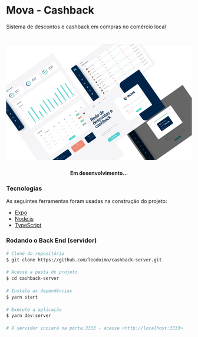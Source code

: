 <h1>Mova - Cashback</h1>
<p>Sistema de descontos e cashback em compras no comércio local</p>

<h1 align="center">
  <img width="600px" src="/assets/banner.PNG" />
</h1>

<h4 align="center"> 
	Em desenvolvimento...
</h4>

### Tecnologias

As seguintes ferramentas foram usadas na construção do projeto:

- [Expo](https://expo.io/)
- [Node.js](https://nodejs.org/en/)
- [TypeScript](https://www.typescriptlang.org/)

### Rodando o Back End (servidor)

```bash
# Clone do repositório
$ git clone https://github.com/leodoima/cashback-server.git

# Acesse a pasta do projeto
$ cd cashback-server

# Instale as dependências
$ yarn start

# Execute a aplicação
$ yarn dev:server

# O servidor inciará na porta:3333 - acesse <http://localhost:3333>
```
